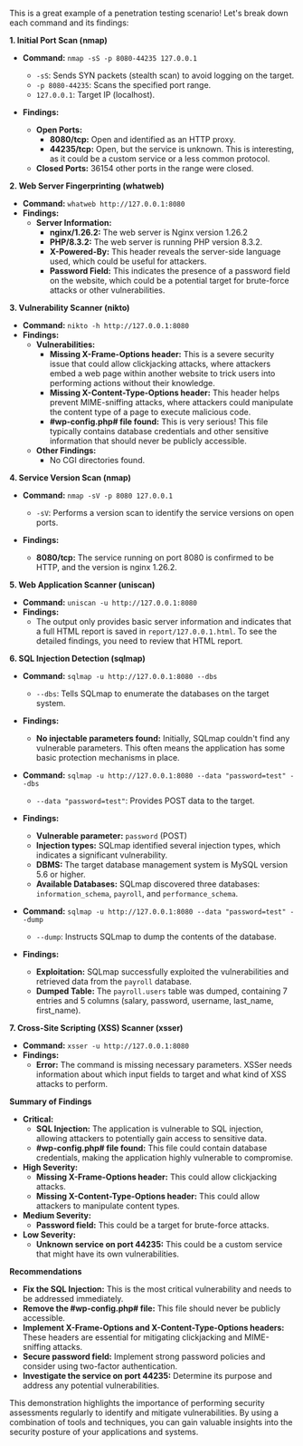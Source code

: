 This is a great example of a penetration testing scenario! Let's break down each command and its findings:

**1. Initial Port Scan (nmap)**

* **Command:** `nmap -sS -p 8080-44235 127.0.0.1`
    * `-sS`:  Sends SYN packets (stealth scan) to avoid logging on the target.
    * `-p 8080-44235`:  Scans the specified port range.
    * `127.0.0.1`:  Target IP (localhost).

* **Findings:**
    * **Open Ports:** 
        * **8080/tcp:** Open and identified as an HTTP proxy.
        * **44235/tcp:** Open, but the service is unknown. This is interesting, as it could be a custom service or a less common protocol. 
    * **Closed Ports:** 36154 other ports in the range were closed.

**2. Web Server Fingerprinting (whatweb)**

* **Command:** `whatweb http://127.0.0.1:8080`
* **Findings:**
    * **Server Information:**  
        * **nginx/1.26.2:** The web server is Nginx version 1.26.2
        * **PHP/8.3.2:**  The web server is running PHP version 8.3.2.
        * **X-Powered-By:**  This header reveals the server-side language used, which could be useful for attackers.
        * **Password Field:**  This indicates the presence of a password field on the website, which could be a potential target for brute-force attacks or other vulnerabilities.

**3. Vulnerability Scanner (nikto)**

* **Command:** `nikto -h http://127.0.0.1:8080`
* **Findings:**
    * **Vulnerabilities:**
        * **Missing X-Frame-Options header:** This is a severe security issue that could allow clickjacking attacks, where attackers embed a web page within another website to trick users into performing actions without their knowledge.
        * **Missing X-Content-Type-Options header:**  This header helps prevent MIME-sniffing attacks, where attackers could manipulate the content type of a page to execute malicious code.
        * **#wp-config.php# file found:** This is very serious! This file typically contains database credentials and other sensitive information that should never be publicly accessible.
    * **Other Findings:** 
        * No CGI directories found.

**4. Service Version Scan (nmap)**

* **Command:** `nmap -sV -p 8080 127.0.0.1`
    * `-sV`:  Performs a version scan to identify the service versions on open ports.

* **Findings:**
    * **8080/tcp:**  The service running on port 8080 is confirmed to be HTTP, and the version is nginx 1.26.2.

**5. Web Application Scanner (uniscan)**

* **Command:** `uniscan -u http://127.0.0.1:8080`
* **Findings:** 
    * The output only provides basic server information and indicates that a full HTML report is saved in `report/127.0.0.1.html`.  To see the detailed findings, you need to review that HTML report.

**6. SQL Injection Detection (sqlmap)**

* **Command:** `sqlmap -u http://127.0.0.1:8080 --dbs`
    * `--dbs`:  Tells SQLmap to enumerate the databases on the target system.

* **Findings:**
    * **No injectable parameters found:**  Initially, SQLmap couldn't find any vulnerable parameters. This often means the application has some basic protection mechanisms in place.

* **Command:** `sqlmap -u http://127.0.0.1:8080 --data "password=test" --dbs`
    * `--data "password=test"`:  Provides POST data to the target.

* **Findings:**
    * **Vulnerable parameter:** `password` (POST)
    * **Injection types:**  SQLmap identified several injection types, which indicates a significant vulnerability.
    * **DBMS:**  The target database management system is MySQL version 5.6 or higher.
    * **Available Databases:**  SQLmap discovered three databases: `information_schema`, `payroll`, and `performance_schema`.

* **Command:** `sqlmap -u http://127.0.0.1:8080 --data "password=test" --dump`
    * `--dump`:  Instructs SQLmap to dump the contents of the database.

* **Findings:**
    * **Exploitation:** SQLmap successfully exploited the vulnerabilities and retrieved data from the `payroll` database.
    * **Dumped Table:**  The `payroll.users` table was dumped, containing 7 entries and 5 columns (salary, password, username, last_name, first_name). 

**7. Cross-Site Scripting (XSS) Scanner (xsser)**

* **Command:** `xsser -u http://127.0.0.1:8080`
* **Findings:** 
    * **Error:**  The command is missing necessary parameters. XSSer needs information about which input fields to target and what kind of XSS attacks to perform. 

**Summary of Findings**

* **Critical:** 
    * **SQL Injection:**  The application is vulnerable to SQL injection, allowing attackers to potentially gain access to sensitive data.
    * **#wp-config.php# file found:** This file could contain database credentials, making the application highly vulnerable to compromise.
* **High Severity:**
    * **Missing X-Frame-Options header:**  This could allow clickjacking attacks.
    * **Missing X-Content-Type-Options header:**  This could allow attackers to manipulate content types.
* **Medium Severity:**
    * **Password field:**  This could be a target for brute-force attacks.
* **Low Severity:**
    * **Unknown service on port 44235:** This could be a custom service that might have its own vulnerabilities.

**Recommendations**

* **Fix the SQL Injection:**  This is the most critical vulnerability and needs to be addressed immediately.
* **Remove the #wp-config.php# file:**  This file should never be publicly accessible.
* **Implement X-Frame-Options and X-Content-Type-Options headers:**  These headers are essential for mitigating clickjacking and MIME-sniffing attacks.
* **Secure password field:**  Implement strong password policies and consider using two-factor authentication.
* **Investigate the service on port 44235:** Determine its purpose and address any potential vulnerabilities.

This demonstration highlights the importance of performing security assessments regularly to identify and mitigate vulnerabilities. By using a combination of tools and techniques, you can gain valuable insights into the security posture of your applications and systems. 
